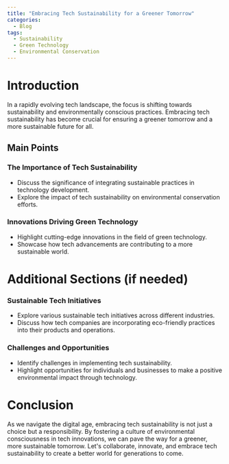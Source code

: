 ```yaml
---
title: "Embracing Tech Sustainability for a Greener Tomorrow"
categories:
  - Blog
tags:
  - Sustainability
  - Green Technology
  - Environmental Conservation
---
```


# Introduction
In a rapidly evolving tech landscape, the focus is shifting towards sustainability and environmentally conscious practices. Embracing tech sustainability has become crucial for ensuring a greener tomorrow and a more sustainable future for all.

## Main Points
### The Importance of Tech Sustainability
- Discuss the significance of integrating sustainable practices in technology development.
- Explore the impact of tech sustainability on environmental conservation efforts.

### Innovations Driving Green Technology
- Highlight cutting-edge innovations in the field of green technology.
- Showcase how tech advancements are contributing to a more sustainable world.

# Additional Sections (if needed)
### Sustainable Tech Initiatives
- Explore various sustainable tech initiatives across different industries.
- Discuss how tech companies are incorporating eco-friendly practices into their products and operations.

### Challenges and Opportunities
- Identify challenges in implementing tech sustainability.
- Highlight opportunities for individuals and businesses to make a positive environmental impact through technology.

# Conclusion
As we navigate the digital age, embracing tech sustainability is not just a choice but a responsibility. By fostering a culture of environmental consciousness in tech innovations, we can pave the way for a greener, more sustainable tomorrow. Let's collaborate, innovate, and embrace tech sustainability to create a better world for generations to come.